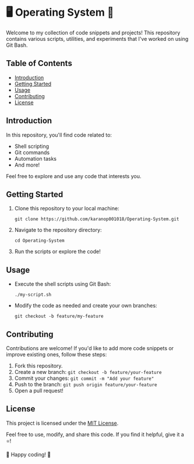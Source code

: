 # 🖥️ Operating System 🚀

Welcome to my collection of code snippets and projects! This repository contains various scripts, utilities, and experiments that I've worked on using Git Bash.

## Table of Contents

- [Introduction](#introduction)
- [Getting Started](#getting-started)
- [Usage](#usage)
- [Contributing](#contributing)
- [License](#license)

## Introduction

In this repository, you'll find code related to:
- Shell scripting
- Git commands
- Automation tasks
- And more!

Feel free to explore and use any code that interests you.

## Getting Started

1. Clone this repository to your local machine:
   ```
   git clone https://github.com/karanop001018/Operating-System.git
   ```

2. Navigate to the repository directory:
   ```
   cd Operating-System
   ```

3. Run the scripts or explore the code!

## Usage

- Execute the shell scripts using Git Bash:
  ```
  ./my-script.sh
  ```

- Modify the code as needed and create your own branches:
  ```
  git checkout -b feature/my-feature
  ```

## Contributing

Contributions are welcome! If you'd like to add more code snippets or improve existing ones, follow these steps:
1. Fork this repository.
2. Create a new branch: `git checkout -b feature/your-feature`
3. Commit your changes: `git commit -m "Add your feature"`
4. Push to the branch: `git push origin feature/your-feature`
5. Open a pull request!

## License

This project is licensed under the [MIT License](LICENSE).

Feel free to use, modify, and share this code. If you find it helpful, give it a ⭐️!

🙌 Happy coding! 🙌
